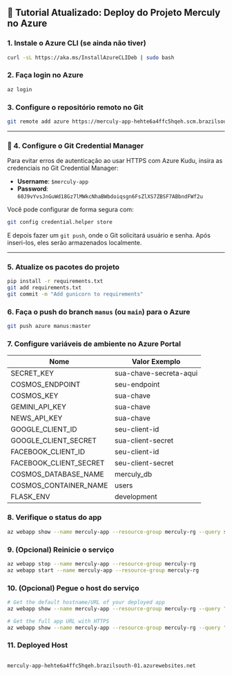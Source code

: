 ## 🚀 Tutorial Atualizado: Deploy do Projeto Merculy no Azure

### 1. Instale o Azure CLI (se ainda não tiver)
```bash
curl -sL https://aka.ms/InstallAzureCLIDeb | sudo bash
```

### 2. Faça login no Azure
```bash
az login
```

### 3. Configure o repositório remoto no Git
```bash
git remote add azure https://merculy-app-hehte6a4ffc5hqeh.scm.brazilsouth-01.azurewebsites.net/merculy-app.git
```

---

### 🔑 4. Configure o Git Credential Manager
Para evitar erros de autenticação ao usar HTTPS com Azure Kudu, insira as credenciais no Git Credential Manager:

- **Username**: `$merculy-app`  
- **Password**: `60J9vYvsJnGuWd18Gz7lMWkcNhaBWbdoiqsgn6FsZlXS7ZBSF7ABbndFWf2u`

Você pode configurar de forma segura com:
```bash
git config credential.helper store
```
E depois fazer um `git push`, onde o Git solicitará usuário e senha. Após inseri-los, eles serão armazenados localmente.

---

### 5. Atualize os pacotes do projeto
```bash
pip install -r requirements.txt
git add requirements.txt
git commit -m "Add gunicorn to requirements"
```

### 6. Faça o push do branch `manus` (ou `main`) para o Azure
```bash
git push azure manus:master
```

### 7. Configure variáveis de ambiente no Azure Portal

| Nome                    | Valor Exemplo           |
|-------------------------|-------------------------|
| SECRET_KEY              | sua-chave-secreta-aqui  |
| COSMOS_ENDPOINT         | seu-endpoint            |
| COSMOS_KEY              | sua-chave               |
| GEMINI_API_KEY          | sua-chave               |
| NEWS_API_KEY            | sua-chave               |
| GOOGLE_CLIENT_ID        | seu-client-id           |
| GOOGLE_CLIENT_SECRET    | sua-client-secret       |
| FACEBOOK_CLIENT_ID      | seu-client-id           |
| FACEBOOK_CLIENT_SECRET  | seu-client-secret       |
| COSMOS_DATABASE_NAME    | merculy_db              |
| COSMOS_CONTAINER_NAME   | users                   |
| FLASK_ENV               | development             |

### 8. Verifique o status do app
```bash
az webapp show --name merculy-app --resource-group merculy-rg --query state
```

### 9. (Opcional) Reinicie o serviço
```bash
az webapp stop --name merculy-app --resource-group merculy-rg
az webapp start --name merculy-app --resource-group merculy-rg
```

### 10. (Opcional) Pegue o host do serviço
```bash
# Get the default hostname/URL of your deployed app
az webapp show --name merculy-app --resource-group merculy-rg --query "defaultHostName" --output tsv

# Get the full app URL with HTTPS
az webapp show --name merculy-app --resource-group merculy-rg --query "hostNames[0]" --output tsv
```

### 11. Deployed Host

```bash

merculy-app-hehte6a4ffc5hqeh.brazilsouth-01.azurewebsites.net

```